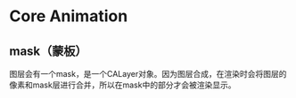 # Core Animation

## mask（蒙板）

图层会有一个mask，是一个CALayer对象。因为图层合成，在渲染时会将图层的像素和mask层进行合并，所以在mask中的部分才会被渲染显示。
